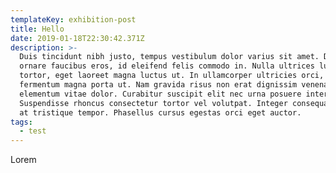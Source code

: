 ```yaml
---
templateKey: exhibition-post
title: Hello
date: 2019-01-18T22:30:42.371Z
description: >-
  Duis tincidunt nibh justo, tempus vestibulum dolor varius sit amet. Donec
  ornare faucibus eros, id eleifend felis commodo in. Nulla ultrices luctus
  tortor, eget laoreet magna luctus ut. In ullamcorper ultricies orci, id
  fermentum magna porta ut. Nam gravida risus non erat dignissim venenatis
  elementum vitae dolor. Curabitur suscipit elit nec urna posuere interdum.
  Suspendisse rhoncus consectetur tortor vel volutpat. Integer consequat mauris
  at tristique tempor. Phasellus cursus egestas orci eget auctor.
tags:
  - test
---
```

Lorem
